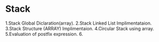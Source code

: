 # Stack

1.Stack Global Diclaration(array).
2.Stack Linked List Implimentataion.
3.Stack Structure (ARRAY) Implimentaion.
4.Circular Stack using array.
5.Evaluation of postfix expression.
6.